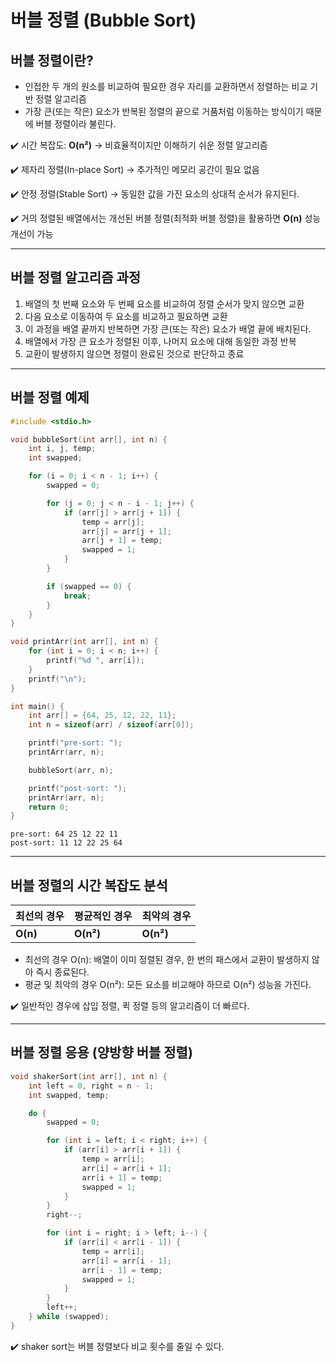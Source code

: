 # 버블 정렬 (Bubble Sort)

## 버블 정렬이란?

- 인접한 두 개의 원소를 비교하여 필요한 경우 자리를 교환하면서 정렬하는 비교 기반 정렬 알고리즘
- 가장 큰(또는 작은) 요소가 반복된 정렬의 끝으로 거품처럼 이동하는 방식이기 때문에 버블 정렬이라 불린다.

✔️ 시간 복잡도: **O(n²)** → 비효율적이지만 이해하기 쉬운 정렬 알고리즘

✔️ 제자리 정렬(In-place Sort) → 추가적인 메모리 공간이 필요 없음

✔️ 안정 정렬(Stable Sort) → 동일한 값을 가진 요소의 상대적 순서가 유지된다.

✔️ 거의 정렬된 배열에서는 개선된 버블 정렬(최적화 버블 정렬)을 활용하면 **O(n)** 성능 개선이 가능

---

## 버블 정렬 알고리즘 과정

1. 배열의 첫 번째 요소와 두 번째 요소를 비교하여 정렬 순서가 맞지 않으면 교환
2. 다음 요소로 이동하여 두 요소를 비교하고 필요하면 교환
3. 이 과정을 배열 끝까지 반복하면 가장 큰(또는 작은) 요소가 배열 끝에 배치된다.
4. 배열에서 가장 큰 요소가 정렬된 이후, 나머지 요소에 대해 동일한 과정 반복
5. 교환이 발생하지 않으면 정렬이 완료된 것으로 판단하고 종료

---

## 버블 정렬 예제

~~~c
#include <stdio.h>

void bubbleSort(int arr[], int n) {
	int i, j, temp;
	int swapped;

	for (i = 0; i < n - 1; i++) {
		swapped = 0;

		for (j = 0; j < n - i - 1; j++) {
			if (arr[j] > arr[j + 1]) {
				temp = arr[j];
				arr[j] = arr[j + 1];
				arr[j + 1] = temp;
				swapped = 1;
			}
		}

		if (swapped == 0) {
			break;
		}
	}
}

void printArr(int arr[], int n) {
	for (int i = 0; i < n; i++) {
		printf("%d ", arr[i]);
	}
	printf("\n");
}

int main() {
	int arr[] = {64, 25, 12, 22, 11};
	int n = sizeof(arr) / sizeof(arr[0]);

	printf("pre-sort: ");
	printArr(arr, n);

	bubbleSort(arr, n);

	printf("post-sort: ");
	printArr(arr, n);
	return 0;
}
~~~

~~~
pre-sort: 64 25 12 22 11 
post-sort: 11 12 22 25 64 
~~~

---

## 버블 정렬의 시간 복잡도 분석

| 최선의 경우   | 평균적인 경우   | 최악의 경우    |
| :------- | --------- | --------- |
| **O(n)** | **O(n²)** | **O(n²)** |

- 최선의 경우 O(n): 배열이 이미 정렬된 경우, 한 번의 패스에서 교환이 발생하지 않아 즉시 종료된다.
- 평균 및 최악의 경우 O(n²): 모든 요소를 비교해야 하므로 O(n²) 성능을 가진다.

✔️ 일반적인 경우에 삽입 정렬, 퀵 정렬 등의 알고리즘이 더 빠르다.

---

## 버블 정렬 응용 (양방향 버블 정렬)

~~~c
void shakerSort(int arr[], int n) {
	int left = 0, right = n - 1;
	int swapped, temp;

	do {
		swapped = 0;

		for (int i = left; i < right; i++) {
			if (arr[i] > arr[i + 1]) {
				temp = arr[i];
				arr[i] = arr[i + 1];
				arr[i + 1] = temp;
				swapped = 1;
			}
		}
		right--;

		for (int i = right; i > left; i--) {
			if (arr[i] < arr[i - 1]) {
				temp = arr[i];
				arr[i] = arr[i - 1];
				arr[i - 1] = temp;
				swapped = 1;
			}
		}
		left++;
	} while (swapped);
}
~~~

✔️ shaker sort는 버블 정렬보다 비교 횟수를 줄일 수 있다.
